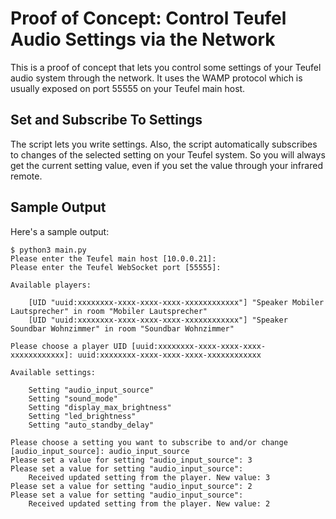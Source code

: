 # Proof of Concept: Control Teufel Audio Settings via the Network

This is a proof of concept that lets you control some settings of your Teufel audio system through the network.
It uses the WAMP protocol which is usually exposed on port 55555 on your Teufel main host.


## Set and Subscribe To Settings

The script lets you write settings.
Also, the script automatically subscribes to changes of the selected setting on your Teufel system.
So you will always get the current setting value, even if you set the value through your infrared remote.


## Sample Output

Here's a sample output:

```
$ python3 main.py
Please enter the Teufel main host [10.0.0.21]: 
Please enter the Teufel WebSocket port [55555]: 

Available players:

    [UID "uuid:xxxxxxxx-xxxx-xxxx-xxxx-xxxxxxxxxxxx"] "Speaker Mobiler Lautsprecher" in room "Mobiler Lautsprecher"
    [UID "uuid:xxxxxxxx-xxxx-xxxx-xxxx-xxxxxxxxxxxx"] "Speaker Soundbar Wohnzimmer" in room "Soundbar Wohnzimmer"

Please choose a player UID [uuid:xxxxxxxx-xxxx-xxxx-xxxx-xxxxxxxxxxxx]: uuid:xxxxxxxx-xxxx-xxxx-xxxx-xxxxxxxxxxxx

Available settings:

    Setting "audio_input_source"
    Setting "sound_mode"
    Setting "display_max_brightness"
    Setting "led_brightness"
    Setting "auto_standby_delay"

Please choose a setting you want to subscribe to and/or change [audio_input_source]: audio_input_source
Please set a value for setting "audio_input_source": 3
Please set a value for setting "audio_input_source": 
    Received updated setting from the player. New value: 3
Please set a value for setting "audio_input_source": 2
Please set a value for setting "audio_input_source": 
    Received updated setting from the player. New value: 2
```
